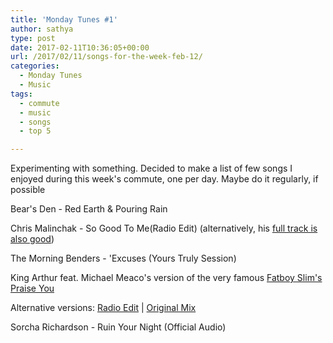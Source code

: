 ```yaml
---
title: 'Monday Tunes #1'
author: sathya
type: post
date: 2017-02-11T10:36:05+00:00
url: /2017/02/11/songs-for-the-week-feb-12/
categories:
  - Monday Tunes
  - Music
tags:
  - commute
  - music
  - songs
  - top 5

---
```

Experimenting with something. Decided to make a list of few songs I enjoyed during this week's commute, one per day. Maybe do it regularly, if possible

<!--more-->

Bear's Den - Red Earth & Pouring Rain



Chris Malinchak - So Good To Me(Radio Edit) (alternatively, his <a href="https://www.youtube.com/watch?v=oVcG9lpZV24" target="_blank">full track is also good</a>)



The Morning Benders - 'Excuses (Yours Truly Session)



King Arthur feat. Michael Meaco's version of the very famous <a href="https://www.youtube.com/watch?v=ruAi4VBoBSM" target="_blank">Fatboy Slim's Praise You </a>



Alternative versions: <a href="https://www.youtube.com/watch?v=W7grf9LoOFE" target="_blank">Radio Edit</a> | <a href="https://www.youtube.com/watch?v=NE6q_UbzwNs" target="_blank">Original Mix</a>

Sorcha Richardson - Ruin Your Night (Official Audio)
